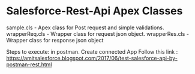 # Salesforce-Rest-Api Apex Classes

sample.cls - Apex class for Post request and simple validations.
wrapperReq.cls - Wrapper class for request json object.
wrapperRes.cls - Wrapper class for response json object

Steps to execute: in postman.
Create connected App 
Follow this link : https://amitsalesforce.blogspot.com/2017/06/test-salesforce-api-by-postman-rest.html
